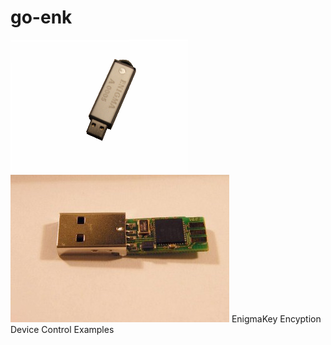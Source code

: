 # go-enk
![alt tag](./enigmakey.png)
![alt tag](./enigma2.jpg)
EnigmaKey Encyption Device Control Examples
